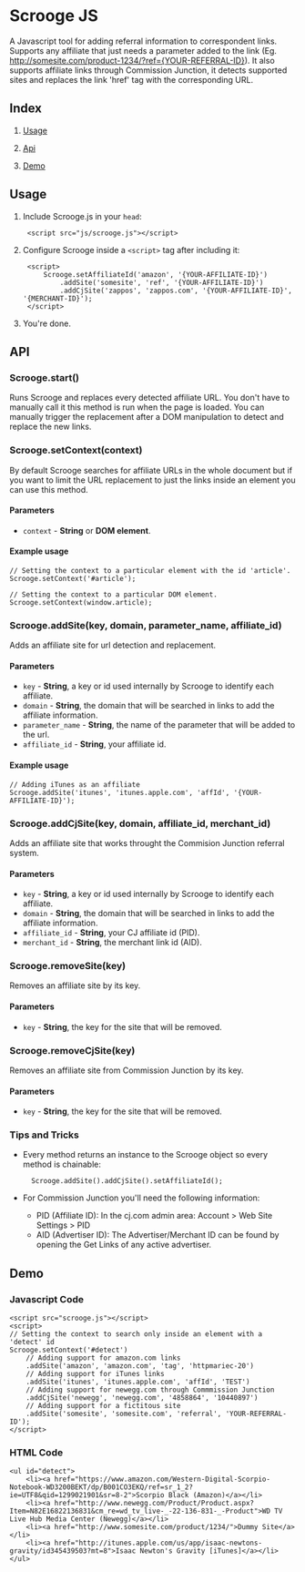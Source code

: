 Scrooge JS
==========

A Javascript tool for adding referral information to correspondent links. Supports any affiliate that just needs a parameter added to the link (Eg. http://somesite.com/product-1234/?ref={YOUR-REFERRAL-ID}). It also supports affiliate links through Commission Junction, it detects supported sites and replaces the link 'href' tag with the corresponding URL.

Index
-----

1. [Usage](#usage)

2. [Api](#api)

3. [Demo](#demo)

<h2 id="usage">Usage</h2>

1. Include Scrooge.js in your `head`:

        <script src="js/scrooge.js"></script>

2. Configure Scrooge inside a `<script>` tag after including it:

        <script>
            Scrooge.setAffiliateId('amazon', '{YOUR-AFFILIATE-ID}')
                .addSite('somesite', 'ref', '{YOUR-AFFILIATE-ID}')
                .addCjSite('zappos', 'zappos.com', '{YOUR-AFFILIATE-ID}', '{MERCHANT-ID}');
        </script>

3. You're done.

<h2 id="api">API</h2>

### Scrooge.start()

Runs Scrooge and replaces every detected affiliate URL. You don't have to manually call it this method is run when the page is loaded. You can manually trigger the replacement after a DOM manipulation to detect and replace the new links.

### Scrooge.setContext(context)

By default Scrooge searches for affiliate URLs in the whole document but if you want to limit the URL replacement to just the links inside an element you can use this method.

#### Parameters

 * `context` - __String__ or __DOM element__.

#### Example usage

    // Setting the context to a particular element with the id 'article'.
    Scrooge.setContext('#article');

    // Setting the context to a particular DOM element.
    Scrooge.setContext(window.article);

### Scrooge.addSite(key, domain, parameter\_name, affiliate\_id)

Adds an affiliate site for url detection and replacement.

#### Parameters

 * `key` - __String__, a key or id used internally by Scrooge to identify each affiliate.
 * `domain` - __String__, the domain that will be searched in links to add the affiliate information.
 * `parameter_name` - __String__, the name of the parameter that will be added to the url.
 * `affiliate_id` - __String__, your affiliate id.

#### Example usage

    // Adding iTunes as an affiliate
    Scrooge.addSite('itunes', 'itunes.apple.com', 'affId', '{YOUR-AFFILIATE-ID}');

### Scrooge.addCjSite(key, domain, affiliate\_id, merchant\_id)

Adds an affiliate site that works throught the Commision Junction referral system.

#### Parameters

 * `key` - __String__, a key or id used internally by Scrooge to identify each affiliate.
 * `domain` - __String__, the domain that will be searched in links to add the affiliate information.
 * `affiliate_id` - __String__, your CJ affiliate id (PID).
 * `merchant_id` - __String__, the merchant link id (AID).

### Scrooge.removeSite(key)

Removes an affiliate site by its key.

#### Parameters

* `key` - __String__, the key for the site that will be removed.

### Scrooge.removeCjSite(key)

Removes an affiliate site from Commission Junction by its key.

#### Parameters

* `key` - __String__, the key for the site that will be removed.

### Tips and Tricks

* Every method returns an instance to the Scrooge object so every method is chainable:

        Scrooge.addSite().addCjSite().setAffiliateId();

* For Commission Junction you'll need the following information:
    * PID (Affiliate ID): In the cj.com admin area: Account > Web Site Settings > PID
    * AID (Advertiser ID): The Advertiser/Merchant ID can be found by opening the Get Links of any active advertiser.

<h2 id="demo">Demo</h2>

### Javascript Code

    <script src="scrooge.js"></script>
    <script>
    // Setting the context to search only inside an element with a 'detect' id
    Scrooge.setContext('#detect')
        // Adding support for amazon.com links
    	.addSite('amazon', 'amazon.com', 'tag', 'httpmariec-20')
    	// Adding support for iTunes links
    	.addSite('itunes', 'itunes.apple.com', 'affId', 'TEST')
    	// Adding support for newegg.com through Commmission Junction
    	.addCjSite('newegg', 'newegg.com', '4858864', '10440897')
    	// Adding support for a fictitous site
    	.addSite('somesite', 'somesite.com', 'referral', 'YOUR-REFERRAL-ID');
    </script>

### HTML Code

    <ul id="detect">
        <li><a href="https://www.amazon.com/Western-Digital-Scorpio-Notebook-WD3200BEKT/dp/B001CO3EKQ/ref=sr_1_2?ie=UTF8&qid=1299021901&sr=8-2">Scorpio Black (Amazon)</a></li>
    	<li><a href="http://www.newegg.com/Product/Product.aspx?Item=N82E16822136831&cm_re=wd_tv_live-_-22-136-831-_-Product">WD TV Live Hub Media Center (Newegg)</a></li>
    	<li><a href="http://www.somesite.com/product/1234/">Dummy Site</a></li>
    	<li><a href="http://itunes.apple.com/us/app/isaac-newtons-gravity/id345439503?mt=8">Isaac Newton's Gravity [iTunes]</a></li>
    </ul>
